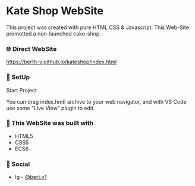 # Kate Shop WebSite

This project was created with pure HTML CSS & Javascript.
This Web-Site promotted a non-launched cake-shop.

### :globe_with_meridians: Direct WebSite

https://berth-v.github.io/kateshop/index.html

### :space_invader: SetUp

Start Project

You can drag index.hmtl archive to your web navigator, and with VS Code use some "Live View" plugin to edit.

### :wrench: This WebSite was built with

- HTML5
- CSS5
- ECS6

### :wave: Social

- Ig - [@bert.v1](https://www.instagram.com/bert.v1/)
